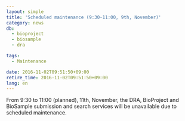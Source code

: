 ```yaml
---
layout: simple
title: 'Scheduled maintenance (9:30-11:00, 9th, November)'
category: news
db:
  - bioproject
  - biosample
  - dra

tags:
  - Maintenance

date: 2016-11-02T09:51:50+09:00
retire_time: 2016-11-02T09:51:50+09:00
lang: en
---
```


From 9:30 to 11:00 (planned), 11th, November, the DRA, BioProject and BioSample submission and search services will be unavailable due to scheduled maintenance.
